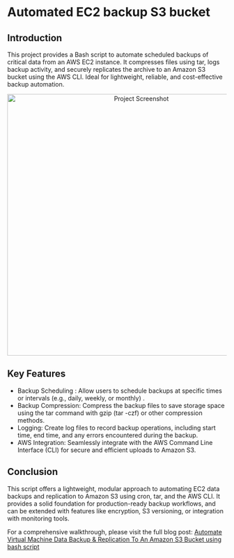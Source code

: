 # Automated EC2 backup S3 bucket 

Introduction
------------
This project provides a Bash script to automate scheduled backups of critical data from an AWS EC2 instance. It compresses files using tar, logs backup activity, and securely replicates the archive to an Amazon S3 bucket using the AWS CLI. Ideal for lightweight, reliable, and cost-effective backup automation.

 <p align="center">
  <img src="https://github.com/user-attachments/assets/7fada82f-b154-4975-9322-b2047a515c20" alt="Project Screenshot" width="600"/>
</p>

Key Features
------------------------

 - Backup Scheduling : Allow users to schedule backups at specific times or intervals (e.g., daily, weekly, or monthly) .
 - Backup Compression: Compress the backup files to save storage space using the tar command with gzip (tar -czf) or other compression methods.
 - Logging: Create log files to record backup operations, including start time, end time, and any errors encountered during the backup.
 - AWS Integration: Seamlessly integrate with the AWS Command Line Interface (CLI) for secure and efficient uploads to Amazon S3.


Conclusion 
----------------------------
This script offers a lightweight, modular approach to automating EC2 data backups and replication to Amazon S3 using cron, tar, and the AWS CLI. It provides a solid foundation for production-ready backup workflows, and can be extended with features like encryption, S3 versioning, or integration with monitoring tools.

For a comprehensive walkthrough, please visit the full blog post: [Automate Virtual Machine Data Backup & Replication To An Amazon S3 Bucket using bash script](https://medium.com/@iyousefzeer/automate-virtual-machine-data-backup-replication-to-an-amazon-s3-bucket-using-bash-script-437752beae4e)
